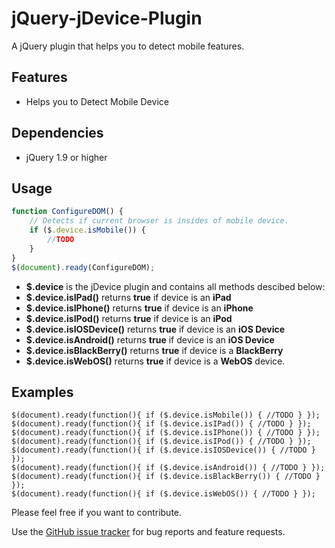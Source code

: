 jQuery-jDevice-Plugin
=====================

A jQuery plugin that helps you to detect mobile features.

Features
--------
* Helps you to Detect Mobile Device

Dependencies
--------

* jQuery 1.9 or higher

Usage
---------
``` js
function ConfigureDOM() {
	// Detects if current browser is insides of mobile device.
	if ($.device.isMobile()) {
		//TODO
	}
}
$(document).ready(ConfigureDOM);
``` 
 - **$.device** is the jDevice plugin and contains all methods descibed below:
 - **$.device.isIPad()** returns **true** if device is an **iPad**
 - **$.device.isIPhone()** returns **true** if device is an **iPhone**
 - **$.device.isIPod()** returns **true** if device is an **iPod**
 - **$.device.isIOSDevice()** returns **true** if device is an **iOS Device**
 - **$.device.isAndroid()** returns **true** if device is an **iOS Device**
 - **$.device.isBlackBerry()** returns **true** if device is a **BlackBerry**
 - **$.device.isWebOS()** returns **true** if device is a **WebOS** device.
 
 Examples
 ---------
 ```
 $(document).ready(function(){ if ($.device.isMobile()) { //TODO } });
 $(document).ready(function(){ if ($.device.isIPad()) { //TODO } });
 $(document).ready(function(){ if ($.device.isIPhone()) { //TODO } });
 $(document).ready(function(){ if ($.device.isIPod()) { //TODO } });
 $(document).ready(function(){ if ($.device.isIOSDevice()) { //TODO } });
 $(document).ready(function(){ if ($.device.isAndroid()) { //TODO } });
 $(document).ready(function(){ if ($.device.isBlackBerry()) { //TODO } });
 $(document).ready(function(){ if ($.device.isWebOS()) { //TODO } });
 ```
 
Please feel free if you want to contribute. 

Use the [GitHub issue tracker](https://github.com/JimBobSquarePants/jQuery-Google-Analytics-Plugin/issues) for bug
reports and feature requests.